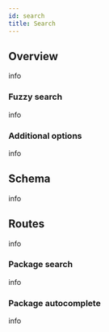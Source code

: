 ```yaml
---
id: search
title: Search
---
```


## Overview
info

### Fuzzy search
info

### Additional options
info

## Schema
info

## Routes
info

### Package search
info

### Package autocomplete
info
